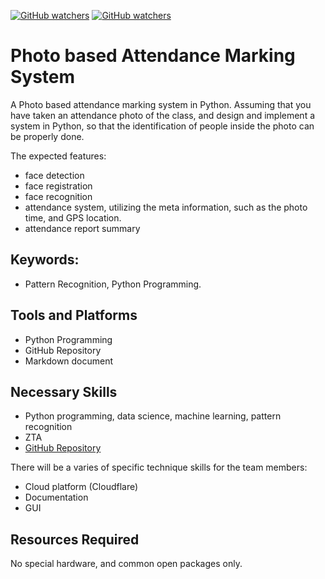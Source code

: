 [![GitHub watchers](https://img.shields.io/badge/tulip--lab-Open--Projects-brightgreen)](../README.md)
[![GitHub watchers](https://img.shields.io/badge/Module-Attendance-orange)](README.md)

# Photo based Attendance Marking System

A Photo based attendance marking system in Python. Assuming that you have taken an attendance photo of the class, and design and implement a system in Python, so that the identification of people inside the photo can be properly done.

The expected features:
- face detection
- face registration
- face recognition
- attendance system, utilizing the meta information, such as the photo time, and GPS location.
- attendance report summary

## Keywords:

- Pattern Recognition, Python Programming.


## Tools and Platforms

- Python Programming
- GitHub Repository
- Markdown document

## Necessary Skills

- Python programming, data science, machine learning, pattern recognition
- ZTA
- [GitHub Repository](https://github.com/tulip-lab/open-code)

There will be a varies of specific technique skills for the team members:
 
-  Cloud platform (Cloudflare)
-  Documentation 
-  GUI

## Resources Required

No special hardware, and common open packages only. 

